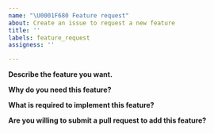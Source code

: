 ```yaml
---
name: "\U0001F680 Feature request"
about: Create an issue to request a new feature
title: ''
labels: feature_request
assigness: ''

---
```


**Describe the feature you want.**

**Why do you need this feature?**

**What is required to implement this feature?**

**Are you willing to submit a pull request to add this feature?**